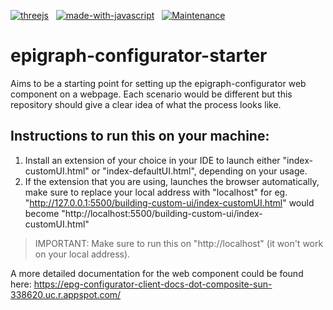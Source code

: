 [![threejs](https://img.shields.io/badge/ThreeJs-black?style=for-the-badge&logo=three.js&logoColor=white)](https://threejs.org/)&nbsp;&nbsp;
[![made-with-javascript](https://img.shields.io/badge/Made%20with-JavaScript-1f425f.svg)](https://www.javascript.com)&nbsp;&nbsp;
[![Maintenance](https://img.shields.io/badge/Maintained%3F-yes-green.svg)](https://GitHub.com/Naereen/StrapDown.js/graphs/commit-activity)&nbsp;&nbsp;

# epigraph-configurator-starter
Aims to be a starting point for setting up the epigraph-configurator web component on a webpage. 
Each scenario would be different but this repository should give a clear idea of what the process looks like.


## Instructions to run this on your machine:
1. Install an extension of your choice in your IDE to launch either "index-customUI.html" or "index-defaultUI.html", depending on your usage.
2. If the extension that you are using, launches the browser automatically, make sure to replace your local address with "localhost" for eg. "http://127.0.0.1:5500/building-custom-ui/index-customUI.html" would become "http://localhost:5500/building-custom-ui/index-customUI.html"


> IMPORTANT: Make sure to run this on "http://localhost" (it won't work on your local address).


A more detailed documentation for the web component could be found here: https://epg-configurator-client-docs-dot-composite-sun-338620.uc.r.appspot.com/
